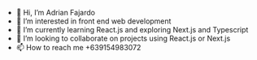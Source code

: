 - 👋 Hi, I’m Adrian Fajardo
- 👀 I’m interested in front end web development
- 🌱 I’m currently learning React.js and exploring Next.js and Typescript
- 💞️ I’m looking to collaborate on projects using React.js or Next.js
- 📫 How to reach me +639154983072


<!---
adriantech-beep/adriantech-beep is a ✨ special ✨ repository because its `README.md` (this file) appears on your GitHub profile.
You can click the Preview link to take a look at your changes.
--->
